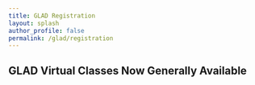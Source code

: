 ```yaml
---
title: GLAD Registration
layout: splash
author_profile: false
permalink: /glad/registration
---
```


## GLAD Virtual Classes Now Generally Available

<div id="auraLightning"></div>
<div id="lwcLightning"></div>